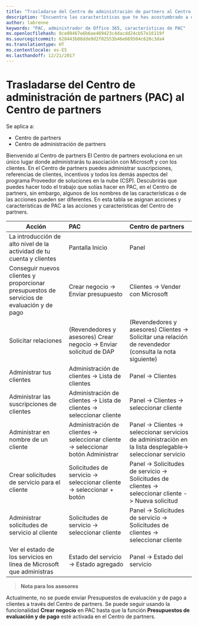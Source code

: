 ```yaml
---
title: "Trasladarse del Centro de administración de partners al Centro de partners"
description: "Encuentra las características que te has acostumbrado a usar en el Centro de administración de partners en el Centro de partners"
author: labrenne
keywords: "PAC, administrador de Office 365, características de PAC"
ms.openlocfilehash: 8ce09467e6b6ae469423c4dacdd24cb57e16119f
ms.sourcegitcommit: 628443b08dde9d2f02553b46e669504c620c3da4
ms.translationtype: HT
ms.contentlocale: es-ES
ms.lasthandoff: 12/21/2017
---
```

# <a name="moving-from-partner-admin-center-pac-to-partner-center"></a>Trasladarse del Centro de administración de partners (PAC) al Centro de partners

Se aplica a:
- Centro de partners
- Centro de administración de partners

Bienvenido al Centro de partners El Centro de partners evoluciona en un único lugar donde administrarás tu asociación con Microsoft y con los clientes. En el Centro de partners puedes administrar suscripciones, referencias de clientes, incentivos y todos los demás aspectos del programa Proveedor de soluciones en la nube (CSP). Descubrirás que puedes hacer todo el trabajo que solías hacer en PAC, en el Centro de partners, sin embargo, algunos de los nombres de las características o de las acciones pueden ser diferentes. En esta tabla se asignan acciones y características de PAC a las acciones y características del Centro de partners.


|**Acción**   |**PAC**   |**Centro de partners**   |
|--------------|:--------------|:---------------|
|La introducción de alto nivel de la actividad de tu cuenta y clientes|Pantalla Inicio|Panel|
|Conseguir nuevos clientes y proporcionar presupuestos de servicios de evaluación y de pago|Crear negocio -> Enviar presupuesto|Clientes -> Vender con Microsoft|
|Solicitar relaciones|(Revendedores y asesores) Crear negocio -> Enviar solicitud de DAP|(Revendedores y asesores) Clientes -> Solicitar una relación de revendedor (consulta la nota siguiente)|
|Administrar tus clientes|Administración de clientes -> Lista de clientes|Panel -> Clientes|
|Administrar las suscripciones de clientes|Administración de clientes -> Lista de clientes -> seleccionar cliente|Panel -> Clientes -> seleccionar cliente|
|Administrar en nombre de un cliente|Administración de clientes -> seleccionar cliente -> seleccionar botón Administrar|Panel -> Clientes -> seleccionar servicios de administración en la lista desplegable-> seleccionar servicio|
|Crear solicitudes de servicio para el cliente|Solicitudes de servicio -> seleccionar cliente -> seleccionar + botón | Panel -> Solicitudes de servicio -> Solicitudes de clientes -> seleccionar cliente -> Nueva solicitud|
|Administrar solicitudes de servicio al cliente| Solicitudes de servicio -> seleccionar cliente|Panel -> Solicitudes de servicio -> Solicitudes de clientes -> seleccionar cliente|
|Ver el estado de los servicios en línea de Microsoft que administras|Estado del servicio -> Estado agregado|Panel -> Estado del servicio|

>**Nota para los asesores**<br> 

Actualmente, no se puede enviar Presupuestos de evaluación y de pago a clientes a través del Centro de partners.  Se puede seguir usando la funcionalidad **Crear negocio** en PAC hasta que la función **Presupuestos de evaluación y de pago** esté activada en el Centro de partners.